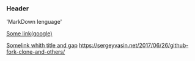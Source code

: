 ### Header
'MarkDown lenguage'

[Some link(google)](https://google.com)
 
[Somelink whith title and gap](https://tut.by)
https://sergeyvasin.net/2017/06/26/github-fork-clone-and-others/
